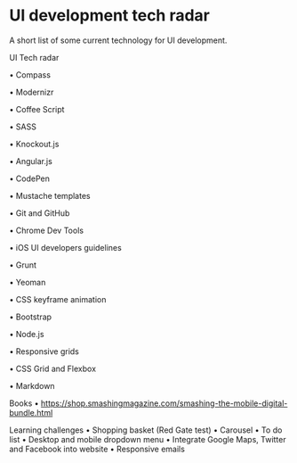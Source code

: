 UI development tech radar
=============

A short list of some current technology for UI development.

UI Tech radar

•	Compass

•	Modernizr

•	Coffee Script

•	SASS

•	Knockout.js

•	Angular.js

•	CodePen

•	Mustache templates

•	Git and GitHub

•	Chrome Dev Tools

•	iOS UI developers guidelines 

•	Grunt

•	Yeoman

•	CSS keyframe animation

•	Bootstrap

•	Node.js

•	Responsive grids

•	CSS Grid and Flexbox

•	Markdown


Books
•	https://shop.smashingmagazine.com/smashing-the-mobile-digital-bundle.html

Learning challenges
•	Shopping basket (Red Gate test)
•	Carousel
•	To do list
•	Desktop and mobile dropdown menu
•	Integrate Google Maps, Twitter and Facebook into website
•	Responsive emails
